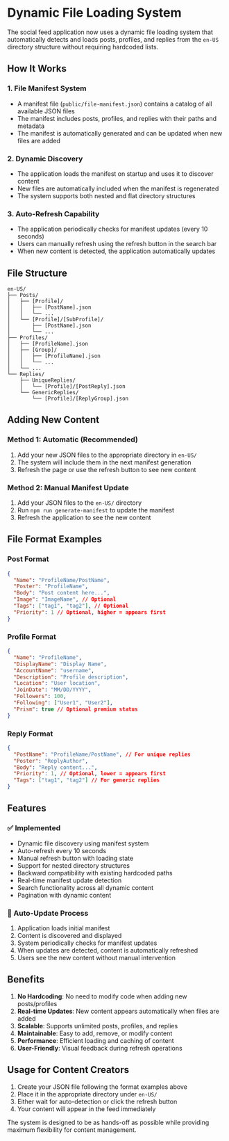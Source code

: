 # Dynamic File Loading System

The social feed application now uses a dynamic file loading system that automatically detects and loads posts, profiles, and replies from the `en-US` directory structure without requiring hardcoded lists.

## How It Works

### 1. File Manifest System
- A manifest file (`public/file-manifest.json`) contains a catalog of all available JSON files
- The manifest includes posts, profiles, and replies with their paths and metadata
- The manifest is automatically generated and can be updated when new files are added

### 2. Dynamic Discovery
- The application loads the manifest on startup and uses it to discover content
- New files are automatically included when the manifest is regenerated
- The system supports both nested and flat directory structures

### 3. Auto-Refresh Capability
- The application periodically checks for manifest updates (every 10 seconds)
- Users can manually refresh using the refresh button in the search bar
- When new content is detected, the application automatically updates

## File Structure

```
en-US/
├── Posts/
│   ├── [Profile]/
│   │   ├── [PostName].json
│   │   └── ...
│   └── [Profile]/[SubProfile]/
│       ├── [PostName].json
│       └── ...
├── Profiles/
│   ├── [ProfileName].json
│   ├── [Group]/
│   │   ├── [ProfileName].json
│   │   └── ...
│   └── ...
└── Replies/
    ├── UniqueReplies/
    │   └── [Profile]/[PostReply].json
    └── GenericReplies/
        └── [Profile]/[ReplyGroup].json
```

## Adding New Content

### Method 1: Automatic (Recommended)
1. Add your new JSON files to the appropriate directory in `en-US/`
2. The system will include them in the next manifest generation
3. Refresh the page or use the refresh button to see new content

### Method 2: Manual Manifest Update
1. Add your JSON files to the `en-US/` directory
2. Run `npm run generate-manifest` to update the manifest
3. Refresh the application to see the new content

## File Format Examples

### Post Format
```json
{
  "Name": "ProfileName/PostName",
  "Poster": "ProfileName",
  "Body": "Post content here...",
  "Image": "ImageName", // Optional
  "Tags": ["tag1", "tag2"], // Optional
  "Priority": 1 // Optional, higher = appears first
}
```

### Profile Format
```json
{
  "Name": "ProfileName",
  "DisplayName": "Display Name",
  "AccountName": "username",
  "Description": "Profile description",
  "Location": "User location",
  "JoinDate": "MM/DD/YYYY",
  "Followers": 100,
  "Following": ["User1", "User2"],
  "Prism": true // Optional premium status
}
```

### Reply Format
```json
{
  "PostName": "ProfileName/PostName", // For unique replies
  "Poster": "ReplyAuthor",
  "Body": "Reply content...",
  "Priority": 1, // Optional, lower = appears first
  "Tags": ["tag1", "tag2"] // For generic replies
}
```

## Features

### ✅ Implemented
- Dynamic file discovery using manifest system
- Auto-refresh every 10 seconds
- Manual refresh button with loading state
- Support for nested directory structures
- Backward compatibility with existing hardcoded paths
- Real-time manifest update detection
- Search functionality across all dynamic content
- Pagination with dynamic content

### 🔄 Auto-Update Process
1. Application loads initial manifest
2. Content is discovered and displayed
3. System periodically checks for manifest updates
4. When updates are detected, content is automatically refreshed
5. Users see the new content without manual intervention

## Benefits

1. **No Hardcoding**: No need to modify code when adding new posts/profiles
2. **Real-time Updates**: New content appears automatically when files are added
3. **Scalable**: Supports unlimited posts, profiles, and replies
4. **Maintainable**: Easy to add, remove, or modify content
5. **Performance**: Efficient loading and caching of content
6. **User-Friendly**: Visual feedback during refresh operations

## Usage for Content Creators

1. Create your JSON file following the format examples above
2. Place it in the appropriate directory under `en-US/`
3. Either wait for auto-detection or click the refresh button
4. Your content will appear in the feed immediately

The system is designed to be as hands-off as possible while providing maximum flexibility for content management.
